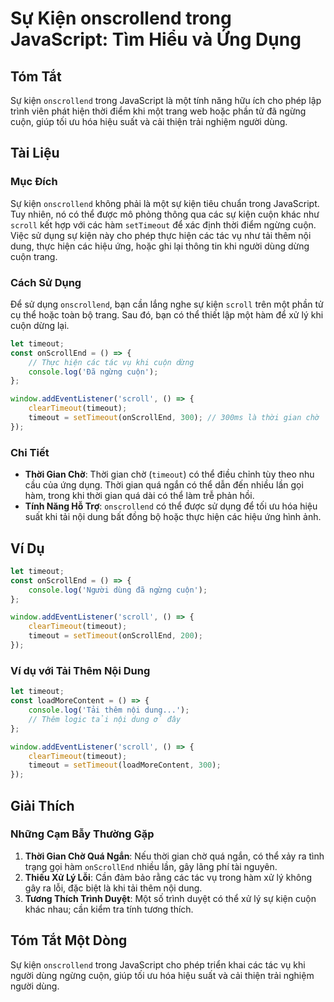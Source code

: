 <!--
Meta Description: # Sự Kiện onscrollend trong JavaScript: Tìm Hiểu và Ứng Dụng ## Tóm Tắt Sự kiện `onscrollend` trong JavaScript là một tính năng hữu ích cho phép lập t...
Meta Keywords: onscrollend, cuộn, timeout, kiện, thời
-->

# Sự Kiện onscrollend trong JavaScript: Tìm Hiểu và Ứng Dụng

## Tóm Tắt
Sự kiện `onscrollend` trong JavaScript là một tính năng hữu ích cho phép lập trình viên phát hiện thời điểm khi một trang web hoặc phần tử đã ngừng cuộn, giúp tối ưu hóa hiệu suất và cải thiện trải nghiệm người dùng.

## Tài Liệu
### Mục Đích
Sự kiện `onscrollend` không phải là một sự kiện tiêu chuẩn trong JavaScript. Tuy nhiên, nó có thể được mô phỏng thông qua các sự kiện cuộn khác như `scroll` kết hợp với các hàm `setTimeout` để xác định thời điểm ngừng cuộn. Việc sử dụng sự kiện này cho phép thực hiện các tác vụ như tải thêm nội dung, thực hiện các hiệu ứng, hoặc ghi lại thông tin khi người dùng dừng cuộn trang.

### Cách Sử Dụng
Để sử dụng `onscrollend`, bạn cần lắng nghe sự kiện `scroll` trên một phần tử cụ thể hoặc toàn bộ trang. Sau đó, bạn có thể thiết lập một hàm để xử lý khi cuộn dừng lại.

```javascript
let timeout;
const onScrollEnd = () => {
    // Thực hiện các tác vụ khi cuộn dừng
    console.log('Đã ngừng cuộn');
};

window.addEventListener('scroll', () => {
    clearTimeout(timeout);
    timeout = setTimeout(onScrollEnd, 300); // 300ms là thời gian chờ
});
```

### Chi Tiết
- **Thời Gian Chờ**: Thời gian chờ (`timeout`) có thể điều chỉnh tùy theo nhu cầu của ứng dụng. Thời gian quá ngắn có thể dẫn đến nhiều lần gọi hàm, trong khi thời gian quá dài có thể làm trễ phản hồi.
- **Tính Năng Hỗ Trợ**: `onscrollend` có thể được sử dụng để tối ưu hóa hiệu suất khi tải nội dung bất đồng bộ hoặc thực hiện các hiệu ứng hình ảnh.

## Ví Dụ
```javascript
let timeout;
const onScrollEnd = () => {
    console.log('Người dùng đã ngừng cuộn');
};

window.addEventListener('scroll', () => {
    clearTimeout(timeout);
    timeout = setTimeout(onScrollEnd, 200);
});
```

### Ví dụ với Tải Thêm Nội Dung
```javascript
let timeout;
const loadMoreContent = () => {
    console.log('Tải thêm nội dung...');
    // Thêm logic tải nội dung ở đây
};

window.addEventListener('scroll', () => {
    clearTimeout(timeout);
    timeout = setTimeout(loadMoreContent, 300);
});
```

## Giải Thích
### Những Cạm Bẫy Thường Gặp
1. **Thời Gian Chờ Quá Ngắn**: Nếu thời gian chờ quá ngắn, có thể xảy ra tình trạng gọi hàm `onScrollEnd` nhiều lần, gây lãng phí tài nguyên.
2. **Thiếu Xử Lý Lỗi**: Cần đảm bảo rằng các tác vụ trong hàm xử lý không gây ra lỗi, đặc biệt là khi tải thêm nội dung.
3. **Tương Thích Trình Duyệt**: Một số trình duyệt có thể xử lý sự kiện cuộn khác nhau; cần kiểm tra tính tương thích.

## Tóm Tắt Một Dòng
Sự kiện `onscrollend` trong JavaScript cho phép triển khai các tác vụ khi người dùng ngừng cuộn, giúp tối ưu hóa hiệu suất và cải thiện trải nghiệm người dùng.